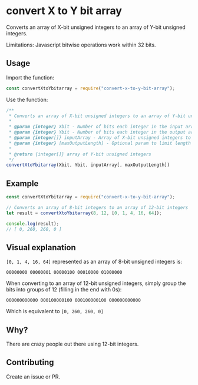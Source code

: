 # convert X to Y bit array
Converts an array of X-bit unsigned integers to an array of Y-bit unsigned integers.

Limitations: Javascript bitwise operations work within 32 bits.

## Usage
Import the function:
```js
const convertXtoYbitarray = require("convert-x-to-y-bit-array");
```

Use the function:
```js
/**
 * Converts an array of X-bit unsigned integers to an array of Y-bit unsigned integers.
 * 
 * @param {integer} Xbit - Number of bits each integer in the input array has
 * @param {integer} Ybit - Number of bits each integer in the output array should have
 * @param {integer[]} inputArray - Array of X-bit unsigned integers to convert
 * @param {integer} [maxOutputLength] - Optional param to limit length of output array
 * 
 * @return {integer[]} array of Y-bit unsigned integers
 */
convertXtoYbitarray(Xbit, Ybit, inputArray[, maxOutputLength])
```

## Example

```js
const convertXtoYbitarray = require("convert-x-to-y-bit-array");

// Converts an array of 8-bit integers to an array of 12-bit integers
let result = convertXtoYbitarray(8, 12, [0, 1, 4, 16, 64]);

console.log(result); 
// [ 0, 260, 260, 0 ]
```

## Visual explanation

`[0, 1, 4, 16, 64]` represented as an array of 8-bit unsigned integers is:

```
00000000 00000001 00000100 00010000 01000000
```

When converting to an array of 12-bit unsigned integers, simply group the bits into groups of 12 (filling in the end with 0s):

```
000000000000 000100000100 000100000100 000000000000
```

Which is equivalent to `[0, 260, 260, 0]`

## Why?

There are crazy people out there using 12-bit integers.

## Contributing

Create an issue or PR.